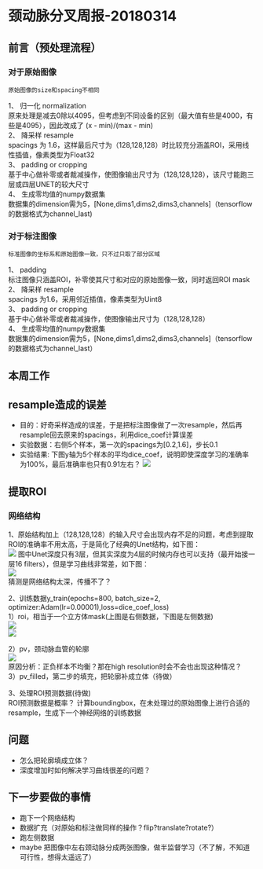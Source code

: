# 颈动脉分叉周报-20180314
## 前言（预处理流程）
### 对于原始图像
	原始图像的size和spacing不相同
1、 归一化 normalization<br>
	原来处理是减去0除以4095，但考虑到不同设备的区别（最大值有些是4000，有些是4095），因此改成了 (x - min)/(max - min)<br>
2、 降采样 resample<br>
    spacings 为 1.6，这样最后尺寸为（128,128,128）时比较充分涵盖ROI，采用线性插值，像素类型为Float32<br>
3、 padding or cropping<br>
	基于中心做补零或者裁减操作，使图像输出尺寸为（128,128,128），该尺寸能跑三层或四层UNET的较大尺寸<br>
4、 生成零均值的numpy数据集<br>
	数据集的dimension需为5，[None,dims1,dims2,dims3,channels]（tensorflow的数据格式为channel_last)<br>

### 对于标注图像
	标准图像的坐标系和原始图像一致，只不过只取了部分区域
1、 padding<br>
    标注图像只涵盖ROI，补零使其尺寸和对应的原始图像一致，同时返回ROI mask<br>
2、 降采样 resample<br>
	spacings 为1.6，采用邻近插值，像素类型为Uint8<br>
3、 padding or cropping<br>
	基于中心做补零或者裁减操作，使图像输出尺寸为（128,128,128）<br>
4、 生成零均值的numpy数据集<br>
	数据集的dimension需为5，[None,dims1,dims2,dims3,channels]（tensorflow的数据格式为channel_last）<br>

## 本周工作
## resample造成的误差

* 目的：好奇采样造成的误差，于是把标注图像做了一次resample，然后再resample回去原来的spacings，利用dice_coef计算误差
* 实验数据：右侧5个样本，第一次的spacings为[0.2,1.6]，步长0.1
* 实验结果: 下图y轴为5个样本的平均dice_coef，说明即使深度学习的准确率为100%，最后准确率也只有0.91左右？
![](https://github.com/cirweecle/DataScience/blob/master/cta_segmentation_PXY/images/resample_errors.png)

## 提取ROI
### 网络结构
1、原始结构加上（128,128,128）的输入尺寸会出现内存不足的问题，考虑到提取ROI的准确率不用太高，于是简化了经典的Unet结构，如下图：<br>
![](https://github.com/cirweecle/DataScience/blob/master/cta_segmentation_PXY/images/simpleUNET.JPG)
图中Unet深度只有3层，但其实深度为4层的时候内存也可以支持（最开始接一层16 filters），但是学习曲线非常差，如下图：<br>
![](https://github.com/cirweecle/DataScience/blob/master/cta_segmentation_PXY/images/bad_curve.png)<br>
猜测是网络结构太深，传播不了？<br>

2、训练数据y_train(epochs=800, batch_size=2, optimizer:Adam(lr=0.00001),loss=dice_coef_loss)<br>
1）roi，相当于一个立方体mask(上图是右侧数据，下图是左侧数据)<br>
![](https://github.com/cirweecle/DataScience/blob/master/cta_segmentation_PXY/images/simple_right_loss.png)<br>
![](https://github.com/cirweecle/DataScience/blob/master/cta_segmentation_PXY/images/simple_left_loss.png)<br>

2）pv，颈动脉血管的轮廓<br>
![](https://github.com/cirweecle/DataScience/blob/master/cta_segmentation_PXY/images/simple_right_loss(pv2roi).png)<br>
原因分析：正负样本不均衡？那在high resolution时会不会也出现这种情况？<br>
3）pv_filled，第二步的填充，把轮廓补成立体（待做）<br>

3、处理ROI预测数据(待做)<br>
ROI预测数据是概率？
计算boundingbox，在未处理过的原始图像上进行合适的resample，生成下一个神经网络的训练数据

## 问题

* 怎么把轮廓填成立体？
* 深度增加时如何解决学习曲线很差的问题？

## 下一步要做的事情

* 跑下一个网络结构
* 数据扩充（对原始和标注做同样的操作？flip?translate?rotate?）
* 跑左侧数据
* maybe 把图像中左右颈动脉分成两张图像，做半监督学习（不了解，不知道可行性，想得太遥远了）

